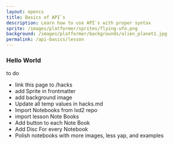 ```yaml
---
layout: opencs
title: Basics of API`s
description: Learn how to use API`s with proper syntax
sprite: /images/platformer/sprites/flying-ufo.png
background: /images/platformer/backgrounds/alien_planet1.jpg
permalink: /api-basics/lesson
---
```



### Hello World



to do
-  link this page to /hacks
-  add Sprite in frontmatter
-  add background image
-  Update all temp values in hacks.md
-  Import Notebooks from lxd2 repo
-  import lesson Note Books
-  Add button to each Note Book
-  Add Disc For every Notebook
-  Polish notebooks with more images, less yap, and examples











